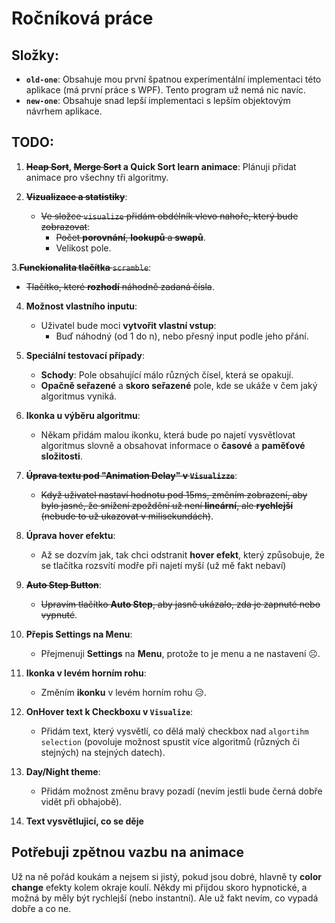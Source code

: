 # Ročníková práce

## Složky:

- **`old-one`**: Obsahuje mou první špatnou experimentální implementaci této aplikace (má první práce s WPF). Tento program už nemá nic navíc.
- **`new-one`**: Obsahuje snad lepší implementaci s lepším objektovým návrhem aplikace.


## TODO:

1. **~~Heap Sort~~, ~~Merge Sort~~ a Quick Sort learn animace**: Plánuji přidat animace pro všechny tři algoritmy.

2. ~~**Vizualizace a statistiky**~~:
   - ~~Ve složce `visualize` přidám obdélník vlevo nahoře, který bude zobrazovat~~:
     - ~~Počet **porovnání**, **lookupů** a **swapů**~~.
     - Velikost pole.

3.~~**Funckionalita tlačítka** `scramble`~~:
   - ~~Tlačítko, které **rozhodí** náhodně zadaná čísla~~.

4. **Možnost vlastního inputu**:
   - Uživatel bude moci **vytvořit vlastní vstup**:
     - Buď náhodný (od 1 do n), nebo přesný input podle jeho přání.

5. **Speciální testovací případy**:
   - **Schody**: Pole obsahující málo různých čísel, která se opakují.
   - **Opačně seřazené** a **skoro seřazené** pole, kde se ukáže v čem jaký algoritmus vyniká.

6. **Ikonka u výběru algoritmu**:
   - Někam přidám malou ikonku, která bude po najetí vysvětlovat algoritmus slovně a obsahovat informace o **časové** a **paměťové složitosti**.

7. ~~**Úprava textu pod "Animation Delay" v `Visualizze`**~~:
   - ~~Když uživatel nastaví hodnotu pod 15ms, změním zobrazení, aby bylo jasné, že snížení zpoždění už není **lineární**, ale **rychlejší** (nebude to už ukazovat v milisekundách)~~.

8. **Úprava hover efektu**:
   - Až se dozvím jak, tak chci odstranit **hover efekt**, který způsobuje, že se tlačítka rozsvítí modře při najetí myší (už mě fakt nebaví)

9. ~~**Auto Step Button**~~:
   - ~~Upravím tlačítko **Auto Step**, aby jasně ukázalo, zda je zapnuté nebo vypnuté~~.

10. **Přepis Settings na Menu**:
    - Přejmenuji **Settings** na **Menu**, protože to je menu a ne nastavení ☹️.

11. **Ikonka v levém horním rohu**:
    - Změním **ikonku** v levém horním rohu 😥.

12. **OnHover text k Checkboxu v `Visualize`**:
    - Přidám text, který vysvětlí, co dělá malý checkbox nad `algortihm selection` (povoluje možnost spustit více algoritmů (různých či stejných) na stejných datech).

13. **Day/Night theme**:
    - Přidám možnost změnu bravy pozadí (nevím jestli bude černá dobře vidět při obhajobě).

14. **Text vysvětlujicí, co se děje**
    
## Potřebuji zpětnou vazbu na animace

Už na ně pořád koukám a nejsem si jistý, pokud jsou dobré, hlavně ty **color change** efekty kolem okraje koulí. Někdy mi přijdou skoro hypnotické, a možná by měly být rychlejší (nebo instantní). Ale už fakt nevím, co vypadá dobře a co ne.

